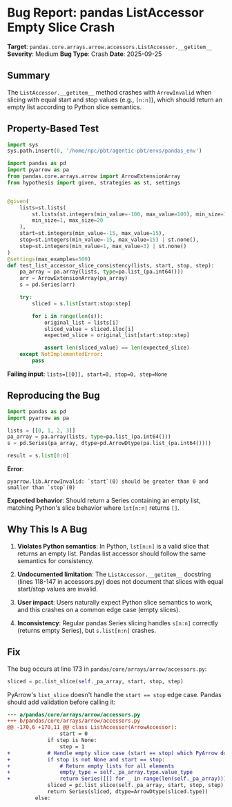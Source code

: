 # Bug Report: pandas ListAccessor Empty Slice Crash

**Target**: `pandas.core.arrays.arrow.accessors.ListAccessor.__getitem__`
**Severity**: Medium
**Bug Type**: Crash
**Date**: 2025-09-25

## Summary

The `ListAccessor.__getitem__` method crashes with `ArrowInvalid` when slicing with equal start and stop values (e.g., `[n:n]`), which should return an empty list according to Python slice semantics.

## Property-Based Test

```python
import sys
sys.path.insert(0, '/home/npc/pbt/agentic-pbt/envs/pandas_env')

import pandas as pd
import pyarrow as pa
from pandas.core.arrays.arrow import ArrowExtensionArray
from hypothesis import given, strategies as st, settings


@given(
    lists=st.lists(
        st.lists(st.integers(min_value=-100, max_value=100), min_size=1, max_size=10),
        min_size=1, max_size=20
    ),
    start=st.integers(min_value=-15, max_value=15),
    stop=st.integers(min_value=-15, max_value=15) | st.none(),
    step=st.integers(min_value=1, max_value=3) | st.none()
)
@settings(max_examples=500)
def test_list_accessor_slice_consistency(lists, start, stop, step):
    pa_array = pa.array(lists, type=pa.list_(pa.int64()))
    arr = ArrowExtensionArray(pa_array)
    s = pd.Series(arr)

    try:
        sliced = s.list[start:stop:step]

        for i in range(len(s)):
            original_list = lists[i]
            sliced_value = sliced.iloc[i]
            expected_slice = original_list[start:stop:step]

            assert len(sliced_value) == len(expected_slice)
    except NotImplementedError:
        pass
```

**Failing input**: `lists=[[0]], start=0, stop=0, step=None`

## Reproducing the Bug

```python
import pandas as pd
import pyarrow as pa

lists = [[0, 1, 2, 3]]
pa_array = pa.array(lists, type=pa.list_(pa.int64()))
s = pd.Series(pa_array, dtype=pd.ArrowDtype(pa.list_(pa.int64())))

result = s.list[0:0]
```

**Error**:
```
pyarrow.lib.ArrowInvalid: `start`(0) should be greater than 0 and smaller than `stop`(0)
```

**Expected behavior**: Should return a Series containing an empty list, matching Python's slice behavior where `lst[n:n]` returns `[]`.

## Why This Is A Bug

1. **Violates Python semantics**: In Python, `lst[n:n]` is a valid slice that returns an empty list. Pandas list accessor should follow the same semantics for consistency.

2. **Undocumented limitation**: The `ListAccessor.__getitem__` docstring (lines 118-147 in accessors.py) does not document that slices with equal start/stop values are invalid.

3. **User impact**: Users naturally expect Python slice semantics to work, and this crashes on a common edge case (empty slices).

4. **Inconsistency**: Regular pandas Series slicing handles `s[n:n]` correctly (returns empty Series), but `s.list[n:n]` crashes.

## Fix

The bug occurs at line 173 in `pandas/core/arrays/arrow/accessors.py`:

```python
sliced = pc.list_slice(self._pa_array, start, stop, step)
```

PyArrow's `list_slice` doesn't handle the `start == stop` edge case. Pandas should add validation before calling it:

```diff
--- a/pandas/core/arrays/arrow/accessors.py
+++ b/pandas/core/arrays/arrow/accessors.py
@@ -170,6 +170,11 @@ class ListAccessor(ArrowAccessor):
                 start = 0
             if step is None:
                 step = 1
+            # Handle empty slice case (start == stop) which PyArrow doesn't support
+            if stop is not None and start == stop:
+                # Return empty lists for all elements
+                empty_type = self._pa_array.type.value_type
+                return Series([[] for _ in range(len(self._pa_array))], dtype=ArrowDtype(pa.list_(empty_type)))
             sliced = pc.list_slice(self._pa_array, start, stop, step)
             return Series(sliced, dtype=ArrowDtype(sliced.type))
         else:
```